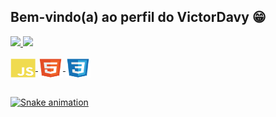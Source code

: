 ## Bem-vindo(a) ao perfil do VictorDavy 😁

 <div>
   <a href="https://github.com/VictorDavy">
   <img height="180em" src="https://github-readme-stats.vercel.app/api?username=VictorDavy&show_icons=true&theme=tokyonight&include_all_commits=true&count_private=true"/>
   <img height="180em" src="https://github-readme-stats.vercel.app/api/top-langs/?username=VictorDavy&layout=compact&langs_count=6&theme=tokyonight"/>

</div>
<div style="display: inline_block"><br>
  <img align="center" alt="Js" height="30" width="40" src="https://raw.githubusercontent.com/devicons/devicon/master/icons/javascript/javascript-plain.svg">
  <img align="center" alt="HTML" height="30" width="40" src="https://raw.githubusercontent.com/devicons/devicon/master/icons/html5/html5-original.svg">
  <img align="center" alt="CSS" height="30" width="40" src="https://raw.githubusercontent.com/devicons/devicon/master/icons/css3/css3-original.svg">
</div>
 
 <br>
 
 
<div> 
 
 
  ![Snake animation](https://github.com/VictorDavy/VictorDavy/blob/output/github-contribution-grid-snake.svg)

</div>
